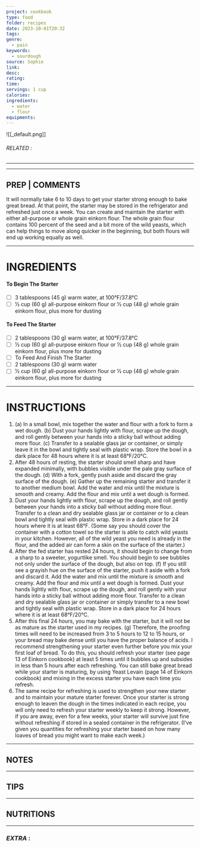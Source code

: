```yaml
---
project: cookbook
type: food
folder: recipes
date: 2023-10-01T20:32
tags: 
genre:
  - pain
keywords:
  - sourdough
source: Sophie
link: 
desc: 
rating: 
time: 
servings: 1 cup
calories: 
ingredients:
  - water
  - flour
equipments:
---
```


![[_default.png]]
###### *RELATED* : 
---


---
## PREP | COMMENTS

It will normally take 6 to 10 days to get your starter strong enough to bake great bread. At that point, the starter may be stored in the refrigerator and refreshed just once a week. You can create and maintain the starter with either all-purpose or whole grain einkorn flour. The whole grain flour contains 100 percent of the seed and a bit more of the wild yeasts, which can help things to move along quicker in the beginning, but both flours will end up working equally as well.

---
# INGREDIENTS


#### To Begin The Starter

- [ ] 3 tablespoons (45 g) warm water, at 100°F/37.8°C
- [ ] 1⁄2 cup (60 g) all-purpose einkorn flour or 1⁄2 cup (48 g) whole grain einkorn flour, plus more for dusting

#### To Feed The Starter

- [ ] 2 tablespoons (30 g) warm water, at 100°F/37.8°C
- [ ] 1⁄2 cup (60 g) all-purpose einkorn flour or 1⁄2 cup (48 g) whole grain einkorn flour, plus more for dusting
- [ ] To Feed And Finish The Starter
- [ ] 2 tablespoons (30 g) warm water
- [ ] 1⁄2 cup (60 g) all-purpose einkorn flour or 1⁄2 cup (48 g) whole grain einkorn flour, plus more for dusting

---
# INSTRUCTIONS

1. (a) In a small bowl, mix together the water and flour with a fork to form a wet dough. (b) Dust your hands lightly with flour, scrape up the dough, and roll gently between your hands into a sticky ball without adding more flour. (c) Transfer to a sealable glass jar or container, or simply leave it in the bowl and tightly seal with plastic wrap. Store the bowl in a dark place for 48 hours where it is at least 68°F/20°C.
2. After 48 hours of resting, the starter should smell sharp and have expanded minimally, with bubbles visible under the pale gray surface of the dough. (d) With a fork, gently push aside and discard the gray surface of the dough. (e) Gather up the remaining starter and transfer it to another medium bowl. Add the water and mix until the mixture is smooth and creamy. Add the flour and mix until a wet dough is formed.
3. Dust your hands lightly with flour, scrape up the dough, and roll gently between your hands into a sticky ball without adding more flour. Transfer to a clean and dry sealable glass jar or container or to a clean bowl and tightly seal with plastic wrap. Store in a dark place for 24 hours where it is at least 68°F. (Some say you should cover the container with a cotton towel so the starter is able to catch wild yeasts in your kitchen. However, all of the wild yeast you need is already in the flour, and the added air can form a skin on the surface of the starter.)
4. After the fed starter has rested 24 hours, it should begin to change from a sharp to a sweeter, yogurtlike smell. You should begin to see bubbles not only under the surface of the dough, but also on top. (f) If you still see a grayish hue on the surface of the starter, push it aside with a fork and discard it. Add the water and mix until the mixture is smooth and creamy. Add the flour and mix until a wet dough is formed. Dust your hands lightly with flour, scrape up the dough, and roll gently with your hands into a sticky ball without adding more flour. Transfer to a clean and dry sealable glass jar or container or simply transfer to a new bowl and tightly seal with plastic wrap. Store in a dark place for 24 hours where it is at least 68°F/20°C.
5. After this final 24 hours, you may bake with the starter, but it will not be as mature as the starter used in my recipes. (g) Therefore, the proofing times will need to be increased from 3 to 5 hours to 12 to 15 hours, or your bread may bake dense until you have the proper balance of acids. I recommend strengthening your starter even further before you mix your first loaf of bread. To do this, you should refresh your starter (see page 13 of Einkorn cookbook) at least 5 times until it bubbles up and subsides in less than 5 hours after each refreshing. You can still bake great bread while your starter is maturing, by using Yeast Levain (page 14 of Einkorn cookbook) and mixing in the excess starter you have each time you refresh.
6. The same recipe for refreshing is used to strengthen your new starter and to maintain your mature starter forever. Once your starter is strong enough to leaven the dough in the times indicated in each recipe, you will only need to refresh your starter weekly to keep it strong. However, if you are away, even for a few weeks, your starter will survive just fine without refreshing if stored in a sealed container in the refrigerator. (I’ve given you quantities for refreshing your starter based on how many loaves of bread you might want to make each week.)

---
## NOTES



---
## TIPS



---
## NUTRITIONS



---
### *EXTRA* :



